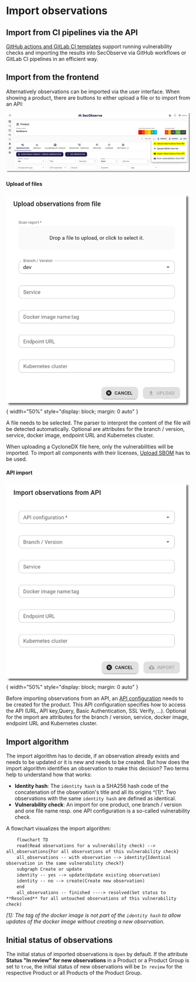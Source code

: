 # Import observations

## Import from CI pipelines via the API

[GitHub actions and GitLab CI templates](../integrations/github_actions_and_templates.md) support running vulnerability checks and importing the results into SecObserve via GitHub workflows or GitLab CI pipelines in an efficient way.

## Import from the frontend

Alternatively observations can be imported via the user interface. When showing a product, there are buttons to either upload a file or to import from an API:

![Start import](../assets/images/screenshot_import_1.png)

#### Upload of files

![Upload of files](../assets/images/screenshot_import_2.png){ width="50%" style="display: block; margin: 0 auto" }

A file needs to be selected. The parser to interpret the content of the file will be detected automatically. Optional are attributes for the branch / version, service, docker image, endpoint URL and Kubernetes cluster.

When uploading a CycloneDX file here, only the vulnerabilities will be imported. To import all components with their licenses, [Upload SBOM](../usage/upload_sbom.md) has to be used.

#### API import

![API import](../assets/images/screenshot_import_3.png){ width="50%" style="display: block; margin: 0 auto" }

Before importing observations from an API, an [API configuration](../integrations/api_import.md#api-configuration) needs to be created for the product. This API configuration specifies how to access the API (URL, API key,Query, Basic Authentication, SSL Verify, ...). Optional for the import are attributes for the branch / version, service, docker image, endpoint URL and Kubernetes cluster.

## Import algorithm

The import algorithm has to decide, if an observation already exists and needs to be updated or it is new and needs to be created. But how does the import algorithm identifies an observation to make this decision? Two terms help to understand how that works:

* **Identity hash**: The `identity hash` is a SHA256 hash code of the concatenation of the observation's title and all its origins ^[1]^. Two observations with the same `identity hash` are defined as identical.
* **Vulnerability check**: An import for one product, one branch / version and one file name resp. one API configuration is a so-called vulnerability check.

A flowchart visualizes the import algorithm:

```mermaid
    flowchart TD
    read(Read observations for a vulnerability check) --> all_observations{For all observations of this vulnerability check}
    all_observations -- with observation --> identity{Identical observation in the same vulnerability check?}
    subgraph Create or update
    identity -- yes --> update(Update existing observation)
    identity -- no --> create(Create new observation)
    end
    all_observations -- finished ----> resolved(Set status to **Resolved** for all untouched observations of this vulnerability check)

```

*[1]: The tag of the docker image is not part of the `identity hash` to allow updates of the docker image without creating a new observation.*

## Initial status of observations

The initial status of imported observations is `Open` by default. If the attribute **Status "In review" for new observations** in a Product or a Product Group is set to `true`, the initial status of new observations will be `In review` for the respective Product or all Products of the Product Group.
